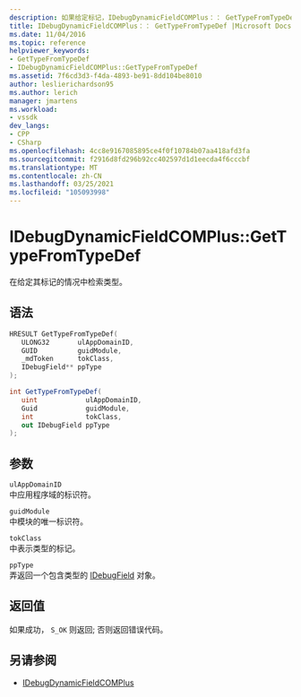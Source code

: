 ```yaml
---
description: 如果给定标记，IDebugDynamicFieldCOMPlus：： GetTypeFromTypeDef 会检索该类型。
title: IDebugDynamicFieldCOMPlus：： GetTypeFromTypeDef |Microsoft Docs
ms.date: 11/04/2016
ms.topic: reference
helpviewer_keywords:
- GetTypeFromTypeDef
- IDebugDynamicFieldCOMPlus::GetTypeFromTypeDef
ms.assetid: 7f6cd3d3-f4da-4893-be91-8dd104be8010
author: leslierichardson95
ms.author: lerich
manager: jmartens
ms.workload:
- vssdk
dev_langs:
- CPP
- CSharp
ms.openlocfilehash: 4cc8e9167085895ce4f0f10784b07aa418afd3fa
ms.sourcegitcommit: f2916d8fd296b92cc402597d1d1eecda4f6cccbf
ms.translationtype: MT
ms.contentlocale: zh-CN
ms.lasthandoff: 03/25/2021
ms.locfileid: "105093998"
---
```

# <a name="idebugdynamicfieldcomplusgettypefromtypedef"></a>IDebugDynamicFieldCOMPlus::GetTypeFromTypeDef
在给定其标记的情况中检索类型。

## <a name="syntax"></a>语法

```cpp
HRESULT GetTypeFromTypeDef(
   ULONG32       ulAppDomainID,
   GUID          guidModule,
   _mdToken      tokClass,
   IDebugField** ppType
);
```

```csharp
int GetTypeFromTypeDef(
   uint            ulAppDomainID,
   Guid            guidModule,
   int             tokClass,
   out IDebugField ppType
);
```

## <a name="parameters"></a>参数
`ulAppDomainID`\
中应用程序域的标识符。

`guidModule`\
中模块的唯一标识符。

`tokClass`\
中表示类型的标记。

`ppType`\
弄返回一个包含类型的 [IDebugField](../../../extensibility/debugger/reference/idebugfield.md) 对象。

## <a name="return-value"></a>返回值
 如果成功， `S_OK` 则返回; 否则返回错误代码。

## <a name="see-also"></a>另请参阅
- [IDebugDynamicFieldCOMPlus](../../../extensibility/debugger/reference/idebugdynamicfieldcomplus.md)
